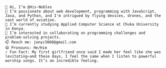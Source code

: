     👋 Hi, I’m @His-Nobles
    👀 I’m passionate about web development, programming with JavaScript, Java, and Python, and I'm intrigued by flying devices, drones, and the vast world of aviation.
    🌱 I’m currently studying Applied Computer Science at Chuka University in Kenya.
    💞️ I’m interested in collaborating on programming challenges and problem-solving projects.
    📫 Reach me: jonyc3860@gmail.com
    😄 Pronouns: He/Him
    ⚡ Fun Fact: My first girlfriend once said I made her feel like she was levitating—and these days, I feel the same when I listen to powerful worship songs. It’s an incredible feeling.


<!---
His-Nobles/His-Nobles is a ✨ special ✨ repository because its `README.md` (this file) appears on your GitHub profile.
You can click the Preview link to take a look at your changes.
--->
